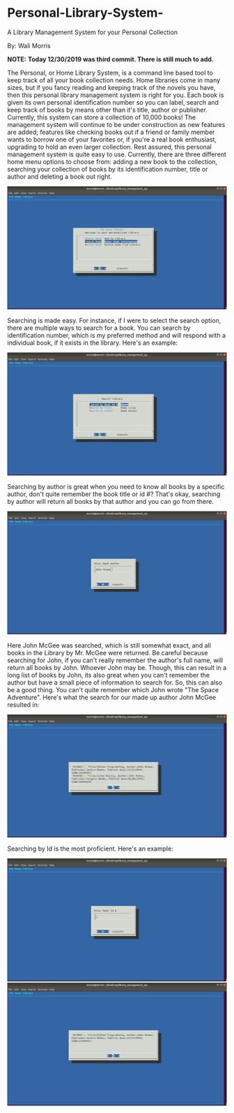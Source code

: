 # Personal-Library-System-
A Library Management System for your Personal Collection 

By: Wali Morris 

**NOTE:** **Today 12/30/2019 was third commit. There is still much to add.**

The Personal, or Home Library System, is a command line based tool to keep track of all your book 
collection needs. Home libraries come in many sizes, but if you fancy reading and keeping track of 
the novels you have, then this personal library management system is right for you. Each book is 
given its own personal identification number so you can label, search and keep track of books by 
means other than it's title, author or publisher. Currently, this system can store a collection 
of 10,000 books! The management system will continue to be under construction as new features are 
added; features like checking books out if a friend or family member wants to borrow one of your 
favorites or, if you're a real book enthusiast, upgrading to hold an even larger collection. Rest 
assured, this personal management system is quite easy to use. Currently, there are three different 
home menu options to choose from: adding a new book to the collection, searching your collection of
books by its identification number, title or author and deleting a book out right.

![Home Menu!](Lib_home_menu.png)

Searching is made easy. For instance, if I were to select the search option, there are multiple ways 
to search for a book. You can search by identification number, which is my preferred method and will 
respond with a individual book, if it exists in the library. Here's an example: 

![Search Options!](search_options.png)

Searching by author is great when you need to know all books by a specific author, don't quite remember
the book title or id #? That's okay, searching by author will return all books by that author and you 
can go from there. 

![Search by Author!](search_author.png)

Here John McGee was searched, which is still somewhat exact, and all books in the Library by Mr. McGee were
returned. Be careful because searching for John, if you can't really remember the author's full name, will 
return all books by John. Whoever John may be. Though, this can result in a long list of books by John, its 
also great when you can't remember the author but have a small piece of information to search for. So, this 
can also be a good thing. You can't quite remember which John wrote "The Space Adventure". Here's what the 
search for our made up author John McGee resulted in: 

![Author results!](return_author.png)

Searching by Id is the most proficient. Here's an example: 

![search id!](search_id.png)
![return id!](id_results.png)




